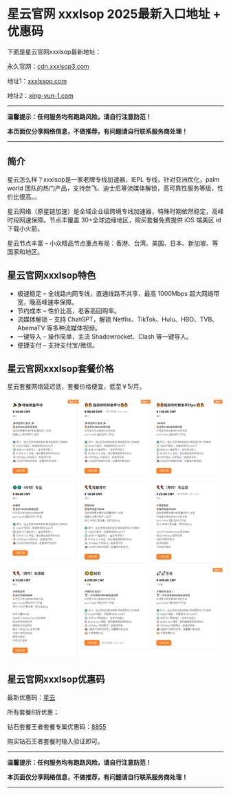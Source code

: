 # 星云官网 xxxlsop 2025最新入口地址 + 优惠码

下面是星云官网xxxlsop最新地址：

永久官网：[cdn.xxxlsop3.com](https://xuv.cc/out/xls)

地址1：[xxxlssop.com](https://user.xxxlssop.com/#/register?code=pDO1DL3K)

地址2：[xing-yun-1.com](https://user.xing-yun-1.com/#/register?code=pDO1DL3K)

---

**温馨提示：任何服务均有跑路风险，请自行注意防范！**

**本页面仅分享网络信息，不做推荐，有问题请自行联系服务商处理！**

---

## 简介

星云怎么样？xxxlsop是一家老牌专线加速器，IEPL 专线，针对亚洲优化，palm world 团队的热门产品，支持奈飞、迪士尼等流媒体解锁，高可靠性服务等级，性价比很高。。

星云网络（原星链加速）是全域企业级跨境专线加速器，特殊时期依然稳定，高峰时段网速保障。节点丰覆盖 30+全球边缘地区，购买套餐免费提供 iOS 端美区 id 下载小火箭。

星云节点丰富 – 小众精品节点重点布局：香港、台湾、美国、日本、新加坡、等国家和地区。

## 星云官网xxxlsop特色

<ul>
   <li>极速稳定 – 全线路内网专线，直通线路不共享，最高 1000Mbps 超大网络带宽，晚高峰速率保障。</li>
   <li>节约成本 – 性价比高，老客高回购率。</li>
   <li>流媒体解锁 – 支持 ChatGPT，解锁 Netflix、TikTok、Hulu、HBO、TVB、AbemaTV 等多种流媒体视频。</li>
   <li>一键导入 – 操作简单，主流 Shadowrocket、Clash 等一键导入。</li>
   <li>便捷支付 – 支持支付宝/微信。</li>
</ul>

## 星云官网xxxlsop套餐价格

星云套餐网络延迟低，套餐价格便宜，低至￥5/月。

[![星云套餐价格](xlsop_20240621_104548.png)](https://xuv.cc/out/xls)

## 星云官网xxxlsop优惠码

最新优惠码：[星云](https://xuv.cc/out/xls)

所有套餐8折优惠；

钻石套餐王者套餐专属优惠码：[8855](https://xuv.cc/out/xls)

购买钻石王者套餐时输入验证即可。

---

**温馨提示：任何服务均有跑路风险，请自行注意防范！**

**本页面仅分享网络信息，不做推荐，有问题请自行联系服务商处理！**

---
